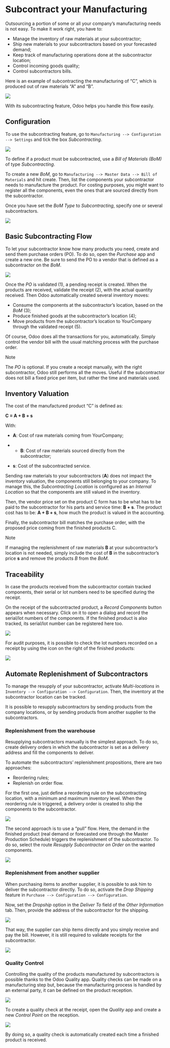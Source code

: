 # Subcontract your Manufacturing

Outsourcing a portion of some or all your company’s manufacturing needs
is not easy. To make it work right, you have to:

  - Manage the inventory of raw materials at your subcontractor;
  - Ship new materials to your subcontractors based on your forecasted
    demand;
  - Keep track of manufacturing operations done at the subcontractor
    location;
  - Control incoming goods quality;
  - Control subcontractors bills.

Here is an example of subcontracting the manufacturing of “C”, which is
produced out of raw materials “A” and “B”.

![](subcontracting/subcontracting_01.png)

With its subcontracting feature, Odoo helps you handle this flow easily.

## Configuration

To use the subcontracting feature, go to `Manufacturing
--> Configuration --> Settings` and tick the box *Subcontracting*.

![](subcontracting/subcontracting_02.png)

To define if a product must be subcontracted, use a *Bill of Materials
(BoM)* of type *Subcontracting*.

To create a new *BoM*, go to `Manufacturing --> Master
Data --> Bill of Materials` and hit create. Then, list the components
your subcontractor needs to manufacture the product. For costing
purposes, you might want to register all the components, even the ones
that are sourced directly from the subcontractor.

Once you have set the *BoM Type* to *Subcontracting*, specify one or
several subcontractors.

![](subcontracting/subcontracting_03.png)

## Basic Subcontracting Flow

To let your subcontractor know how many products you need, create and
send them purchase orders (PO). To do so, open the *Purchase* app and
create a new one. Be sure to send the PO to a vendor that is defined as
a subcontractor on the *BoM*.

![](subcontracting/subcontracting_04.png)

Once the *PO* is validated (1), a pending receipt is created. When the
products are received, validate the receipt (2), with the actual
quantity received. Then Odoo automatically created several inventory
moves:

  - Consume the components at the subcontractor’s location, based on the
    *BoM* (3);
  - Produce finished goods at the subcontractor’s location (4);
  - Move products from the subcontractor’s location to YourCompany
    through the validated receipt (5).

Of course, Odoo does all the transactions for you, automatically. Simply
control the vendor bill with the usual matching process with the
purchase order.

<div class="note">

<div class="title">

Note

</div>

The *PO* is optional. If you create a receipt manually, with the right
subcontractor, Odoo still performs all the moves. Useful if the
subcontractor does not bill a fixed price per item, but rather the time
and materials used.

</div>

## Inventory Valuation

The cost of the manufactured product “C” is defined as:

**C = A + B + s**

With:

  - **A**: Cost of raw materials coming from YourCompany;

  -   - **B**: Cost of raw materials sourced directly from the  
        subcontractor;

  - **s**: Cost of the subcontracted service.

Sending raw materials to your subcontractors (**A**) does not impact the
inventory valuation, the components still belonging to your company. To
manage this, the *Subcontracting Location* is configured as an *Internal
Location* so that the components are still valued in the inventory.

Then, the vendor price set on the product C form has to be what has to
be paid to the subcontractor for his parts and service time: **B + s**.
The product cost has to be: **A + B + s**, how much the product is
valued in the accounting.

Finally, the subcontractor bill matches the purchase order, with the
proposed price coming from the finished products C.

<div class="note">

<div class="title">

Note

</div>

If managing the replenishment of raw materials **B** at your
subcontractor’s location is not needed, simply include the cost of **B**
in the subcontractor’s price **s** and remove the products *B* from the
*BoM*.

</div>

## Traceability

In case the products received from the subcontractor contain tracked
components, their serial or lot numbers need to be specified during the
receipt.

On the receipt of the subcontracted product, a *Record Components*
button appears when necessary. Click on it to open a dialog and record
the serial/lot numbers of the components. If the finished product is
also tracked, its serial/lot number can be registered here too.

![](subcontracting/subcontracting_05.png)

For audit purposes, it is possible to check the lot numbers recorded on
a receipt by using the icon on the right of the finished products:

![](subcontracting/subcontracting_06.png)

## Automate Replenishment of Subcontractors

To manage the resupply of your subcontractor, activate *Multi-locations*
in `Inventory --> Configuration -->
Configuration`. Then, the inventory at the subcontractor location can be
tracked.

It is possible to resupply subcontractors by sending products from the
company locations, or by sending products from another supplier to the
subcontractors.

### Replenishment from the warehouse

Resupplying subcontractors manually is the simplest approach. To do so,
create delivery orders in which the subcontractor is set as a delivery
address and fill the components to deliver.

To automate the subcontractors’ replenishment propositions, there are
two approaches:

  - Reordering rules;
  - Replenish on order flow.

For the first one, just define a reordering rule on the subcontracting
location, with a minimum and maximum inventory level. When the
reordering rule is triggered, a delivery order is created to ship the
components to the subcontractor.

![](subcontracting/subcontracting_07.png)

The second approach is to use a “pull” flow. Here, the demand in the
finished product (real demand or forecasted one through the Master
Production Schedule) triggers the replenishment of the subcontractor. To
do so, select the route *Resupply Subcontractor on Order* on the wanted
components.

![](subcontracting/subcontracting_08.png)

### Replenishment from another supplier

When purchasing items to another supplier, it is possible to ask him to
deliver the subcontractor directly. To do so, activate the *Drop
Shipping* feature in `Purchase --> Configuration -->
Configuration`.

Now, set the *Dropship* option in the *Deliver To* field of the *Other
Information* tab. Then, provide the address of the subcontractor for the
shipping.

![](subcontracting/subcontracting_09.png)

That way, the supplier can ship items directly and you simply receive
and pay the bill. However, it is still required to validate receipts for
the subcontractor.

![](subcontracting/subcontracting_10.png)

### Quality Control

Controlling the quality of the products manufactured by subcontractors
is possible thanks to the Odoo Quality app. Quality checks can be made
on a manufacturing step but, because the manufacturing process is
handled by an external party, it can be defined on the product
reception.

![](subcontracting/subcontracting_11.png)

To create a quality check at the receipt, open the *Quality* app and
create a new *Control Point* on the reception.

![](subcontracting/subcontracting_12.png)

By doing so, a quality check is automatically created each time a
finished product is received.
